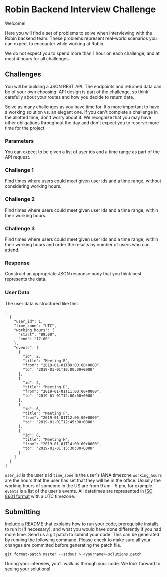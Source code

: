 # Robin Backend Interview Challenge

Welcome!

Here you will find a set of problems to solve when interviewing with the Robin backend team. These problems represent real-world scenarios you can expect to encounter while working at Robin.

We do not expect you to spend more than 1 hour on each challenge, and at most 4 hours for all challenges.

## Challenges

You will be building a JSON REST API. The endpoints and returned data can be of your own choosing. API design is part of the challenge, so think carefully about your routes and how you decide to return data.

Solve as many challenges as you have time for. It's more important to have a working solution vs. an elegant one. If you can't complete a challenge in the allotted time, don't worry about it. We recognize that you may have other obligations throughout the day and don't expect you to reserve more time for the project.

### Parameters
You can expect to be given a list of user ids and a time range as part of the API request.

### Challenge 1

Find times where users could meet given user ids and a time range, without considering working hours.

### Challenge 2

Find times where users could meet given user ids and a time range, within their working hours.

### Challenge 3

Find times where users could meet given user ids and a time range, within their working hours and order the results by number of users who can attend.

### Response
Construct an appropriate JSON response body that you think best represents the data.

### User Data

The user data is structured like this:
```
[
  {
    "user_id": 1,
    "time_zone": "UTC",
    "working_hours": {
      "start": "09:00",
      "end": "17:00"
    },
    "events": [
      {
        "id": 2,
        "title": "Meeting B",
        "from": "2019-01-01T09:00:00+0000",
        "to": "2019-01-01T10:00:00+0000"
      },
      {
        "id": 4,
        "title": "Meeting D",
        "from": "2019-01-01T11:00:00+0000",
        "to": "2019-01-01T12:00:00+0000"
      },
      {
        "id": 6,
        "title": "Meeting F",
        "from": "2019-01-01T12:00:00+0000",
        "to": "2019-01-01T12:45:00+0000"
      },
      {
        "id": 8,
        "title": "Meeting H",
        "from": "2019-01-01T14:00:00+0000",
        "to": "2019-01-01T15:30:00+0000"
      }
    ]
  }
]
```

`user_id` is the user's id
`time_zone` is the user's IANA timezone
`working_hours` are the hours that the user has set that they will be in the office. Usually the working hours of someone in the US are from 9 am - 5 pm, for example.
`events` is a list of the user's events. All datetimes are represented in [ISO 8601 format](<https: //en.wikipedia.org/wiki/ISO_8601>) with a UTC timezone.

## Submitting

Include a README that explains how to run your code, prerequisite installs to run it (if necessary), and what you would have done differently if you had more time. Send us a git patch to submit your code. This can be generated by running the following command. Please check to make sure all your changes are committed before generating the patch file.

`git format-patch master --stdout > <yourname>-solutions.patch`

During your interview, you'll walk us through your code. We look forward to seeing your solutions!
